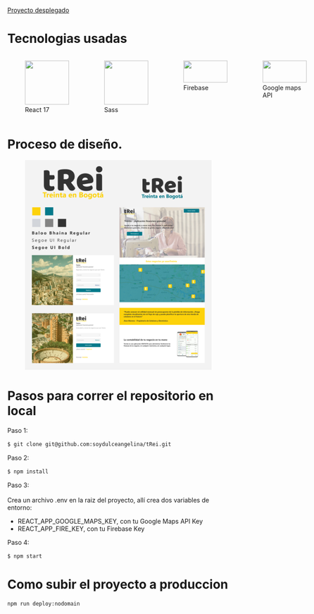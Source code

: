 [Proyecto desplegado](https://trei-bogota.surge.sh)

# Tecnologias usadas

<div style="display:flex">
    <figure>
        <img
            src="https://upload.wikimedia.org/wikipedia/commons/thumb/4/47/React.svg/100px-React.svg.png"
            width="100px"
            height="100px"
        />
        <caption>React 17</caption>
    </figure>
    <figure>
        <img
            src="https://upload.wikimedia.org/wikipedia/commons/thumb/9/96/Sass_Logo_Color.svg/245px-Sass_Logo_Color.svg.png"
            width="100px"
            height="100px"
        />
        <caption>Sass</caption>
    </figure>
    <figure>
        <img
            src="https://upload.wikimedia.org/wikipedia/commons/thumb/3/37/Firebase_Logo.svg/245px-Firebase_Logo.svg.png"
            width="100px"
            height="50px"
        />
        <caption>Firebase</caption>
    </figure>
    <figure>
        <img
            src="https://upload.wikimedia.org/wikipedia/commons/thumb/d/dc/Google_Maps_Logo.svg/245px-Google_Maps_Logo.svg.png"
            width="100px"
            height="50px"
        >
        <caption>Google maps API</caption>
    </figure>
</div>

# Proceso de diseño.

<figure>
    <img src="./src/assets/ui.jpg" style="width:500px">
</figure>

# Pasos para correr el repositorio en local

Paso 1: 
```sh
$ git clone git@github.com:soydulceangelina/tRei.git
```

Paso 2:
```sh
$ npm install
```

Paso 3: <br/><br/>
Crea un archivo .env en la raiz del proyecto, allí crea dos variables de entorno:
- REACT_APP_GOOGLE_MAPS_KEY, con tu Google Maps API Key
- REACT_APP_FIRE_KEY, con tu Firebase Key

Paso 4:
```sh
$ npm start
```

# Como subir el proyecto a produccion

```sh
npm run deploy:nodomain
```
